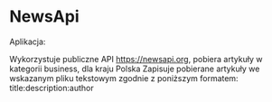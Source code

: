 # NewsApi
Aplikacja:

Wykorzystuje publiczne API https://newsapi.org, pobiera artykuły w kategorii business, dla kraju Polska
Zapisuje pobierane artykuły we wskazanym pliku tekstowym zgodnie z poniższym formatem: title:description:author

